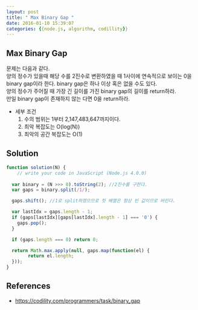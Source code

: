 ```yaml
---
layout: post
title: " Max Binary Gap "
date: 2016-01-10 15:39:07
categories: {{node.js, algorithm, codillity}}
---
```


## Max Binary Gap  
문제는 다음과 같다.  
양의 정수가 있을때 해당 수를 2진수로 변환하였을 때 1사이에 연속적으로 보이는 0을 binary gap이라 한다. binary gap은 하나 이상 혹은 없을 수도 있다.  
양의 정수가 주어질 때 가장 긴 길이를 가진 binary gap의 길이를 return하라.  
만일 binary gap이 존재하지 않는 다면 0을 return하라.  

- 세부 조건  
  1. 수의 범위는 1부터 2,147,483,647까지이다.  
  2. 최악 복잡도는 O(log(N))  
  3. 최악의 공간 복잡도는 O(1)  

## Solution  

```javascript
function solution(N) {
    // write your code in JavaScript (Node.js 4.0.0)
        
  var binary = (N >>> 0).toString(2); //2진수를 구한다. 
  var gaps = binary.split(/1/); 

  gaps.shift(); //1로 split하였으므로 첫 배열은 항상 빈 값이므로 버린다. 

  var lastIdx = gaps.length - 1;
  if (gaps[lastIdx][gaps[lastIdx].length - 1] === '0') {
    gaps.pop();
  }

  if (gaps.length === 0) return 0;

  return Math.max.apply(null, gaps.map(function(el) {
        return el.length;
  }));
}
```




## References  
- https://codility.com/programmers/task/binary_gap

